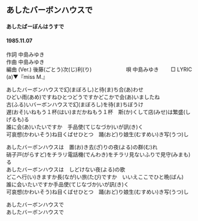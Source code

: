 ## あしたバーボンハウスで
#### あしたばーぼんはうすで
#### 1985.11.07
  

作詞  中島みゆき        
作曲  中島みゆき        
編曲 (Ver.)   後藤(ごとう)次(じ)利(り)　　　　  　　
唄  中島みゆき　　
□ LYRIC (a)▼『miss M.』  
  
あしたバーボンハウスで幻(まぼろし)と待(ま)ち合(あ)わせ  
ひどい雨(あめ)ですねひとつどうですかどこかで会(あ)いましたね  
古(ふる)いバーボンハウスで幻(まぼろし)を待(ま)ちぼうけ  
遅(おそ)いねもう１杯(はい)まだかねもう１杯　斯(か)くして店(みせ)は繁盛(しげるも)る  
誰に会(あ)いたいですか　手品使(てじなづか)いが訊(き)く  
可哀想(かわいそう)ね目くばせひとつ　踊(おど)り娘生(むすめい)き写(うつ)し  
  
あしたバーボンハウスは　置(お)き去(ざ)りの夜(よる)の群(む)れ  
硝子戸(がらすど)をチラリ電話機(でんわき)をチラリ見ないふりで見守(みまも)る  
あしたバーボンハウスは　しどけない夜(よる)の歌  
どこへ行(い)きますか長(なが)い旅(たび)ですか　いいえここでひと晩(ばん)  
誰に会いたいですか手品使(てじなづか)いが訊(き)く  
可哀想(かわいそう)ね目くばせひとつ　踊(おど)り娘生(むすめい)き写(うつ)し  
  
あしたバーボンハウスで  
あしたバーボンハウスで  